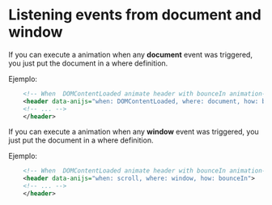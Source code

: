 Listening events from document and window
=========================================

If you can execute a animation when any **document** event was triggered, you just put the document in a where definition.

Ejemplo:
```xml
	<!-- When  DOMContentLoaded animate header with bounceIn animation-->
    <header data-anijs="when: DOMContentLoaded, where: document, how: bounceIn">
    <!-- ... -->
    </header>
```

If you can execute a animation when any **window** event was triggered, you just put the document in a where definition.

Ejemplo:
```xml
	<!-- When  DOMContentLoaded animate header with bounceIn animation-->
    <header data-anijs="when: scroll, where: window, how: bounceIn">
    <!-- ... -->
    </header>
```
